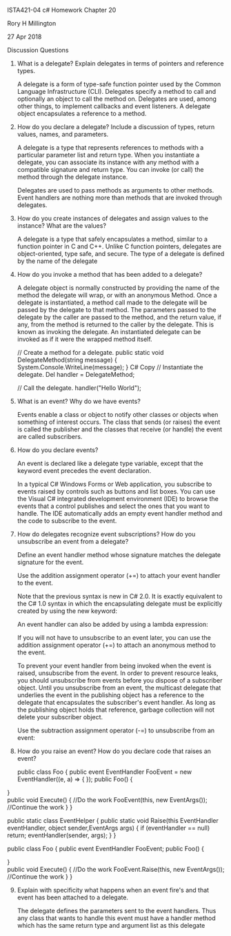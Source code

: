 ISTA421-04 c# Homework Chapter 20

Rory H Millington

27 Apr 2018

Discussion Questions

1. What is a delegate? Explain delegates in terms of pointers and reference types.

	A delegate is a form of type-safe function pointer used by the Common Language Infrastructure (CLI). Delegates specify a method to call and optionally an object to call the method on. Delegates are used, among other things, to implement callbacks and event listeners. A delegate object encapsulates a reference to a method.

2. How do you declare a delegate? Include a discussion of types, return values, names, and parameters.

	A delegate is a type that represents references to methods with a particular parameter list and return type. When you instantiate a delegate, you can associate its instance with any method with a compatible signature and return type. You can invoke (or call) the method through the delegate instance. 

	Delegates are used to pass methods as arguments to other methods. Event handlers are nothing more than methods that are invoked through delegates.


3. How do you create instances of delegates and assign values to the instance? What are the values?

	A delegate is a type that safely encapsulates a method, similar to a function pointer in C and C++. Unlike C function pointers, delegates are object-oriented, type safe, and secure. The type of a delegate is defined by the name of the delegate

4. How do you invoke a method that has been added to a delegate?

	A delegate object is normally constructed by providing the name of the method the delegate will wrap, or with an anonymous Method. Once a delegate is instantiated, a method call made to the delegate will be passed by the delegate to that method. The parameters passed to the delegate by the caller are passed to the method, and the return value, if any, from the method is returned to the caller by the delegate. This is known as invoking the delegate. An instantiated delegate can be invoked as if it were the wrapped method itself. 

	// Create a method for a delegate.
	public static void DelegateMethod(string message)
	{
	    System.Console.WriteLine(message);
	}
	C#
	Copy
	// Instantiate the delegate.
	Del handler = DelegateMethod;
	
	// Call the delegate.
	handler("Hello World");
	

5. What is an event? Why do we have events?

	Events enable a class or object to notify other classes or objects when something of interest occurs. The class that sends (or raises) the event is called the publisher and the classes that receive (or handle) the event are called subscribers. 


6. How do you declare events?

	An event is declared like a delegate type variable, except that the keyword event precedes the event declaration.

	In a typical C# Windows Forms or Web application, you subscribe to events raised by controls such as buttons and list boxes. You can use the Visual C# integrated development environment (IDE) to browse the events that a control publishes and select the ones that you want to handle. The IDE automatically adds an empty event handler method and the code to subscribe to the event. 


7. How do delegates recognize event subscriptions? How do you unsubscribe an event from a delegate?

	Define an event handler method whose signature matches the delegate signature for the event.

	Use the addition assignment operator (+=) to attach your event handler to the event.

	Note that the previous syntax is new in C# 2.0. It is exactly equivalent to the C# 1.0 syntax in which the encapsulating delegate must be explicitly created by using the new keyword: 

	An event handler can also be added by using a lambda expression: 

	If you will not have to unsubscribe to an event later, you can use the addition assignment operator (+=) to attach an anonymous method to the event. 

	To prevent your event handler from being invoked when the event is raised, unsubscribe from the event. In order to prevent resource leaks, you should unsubscribe from events before you dispose of a subscriber object. Until you unsubscribe from an event, the multicast delegate that underlies the event in the publishing object has a reference to the delegate that encapsulates the subscriber's event handler. As long as the publishing object holds that reference, garbage collection will not delete your subscriber object. 

	Use the subtraction assignment operator (-=) to unsubscribe from an event: 
8. How do you raise an event? How do you declare code that raises an event?

	public class Foo
{
  public event EventHandler FooEvent = new EventHandler((e, a) => { });
  public Foo()
  {
    
  }      
  public void Execute()
  {
    //Do the work
    FooEvent(this, new EventArgs());
    //Continue the work
  }
}  

public static class EventHelper
{
  public static void Raise(this EventHandler eventHandler, object sender,EventArgs args)
  {
    if (eventHandler == null)
      return;
    eventHandler(sender, args);
  }
}

public class Foo
{
  public event EventHandler FooEvent;
  public Foo()
  {
    
  }      
  public void Execute()
  {
    //Do the work
    FooEvent.Raise(this, new EventArgs());
    //Continue the work
  }
}

9. Explain with specificity what happens when an event fire's and that event has been attached to a delegate.

	The delegate defines the parameters sent to the event handlers. Thus any class that wants to handle this event must have a handler method which has the same return type and argument list as this delegate
